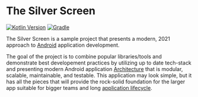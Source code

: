 # The Silver Screen

[![Kotlin Version](https://img.shields.io/badge/Kotlin-1.5.31-blue.svg?style=for-the-badge&logo=appveyor)](https://kotlinlang.org)
[![Gradle](https://img.shields.io/badge/Gradle-7-blue?style=for-the-badge&logo=appveyor)](https://gradle.org)

The Silver Screen is a sample project that presents a modern, 2021 approach to [Android](https://en.wikipedia.org/wiki/Android_(operating_system)) application development.

The goal of the project is to combine popular libraries/tools and demonstrate best developement practices by utilizing up to date tech-stack and presenting modern Android application [Architecture](#architecture) that is modular, scalable, maintainable, and testable. This application may look simple,
but it has all the pieces that will provide the rock-solid foundation for the larger app suitable for bigger teams
and long [application lifecycle](https://en.wikipedia.org/wiki/Application_lifecycle_management).
